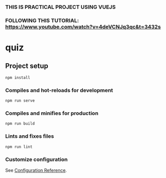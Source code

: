 ### THIS IS PRACTICAL PROJECT USING VUEJS

### FOLLOWING THIS TUTORIAL: https://www.youtube.com/watch?v=4deVCNJq3qc&t=3432s

# quiz

## Project setup
```
npm install
```

### Compiles and hot-reloads for development
```
npm run serve
```

### Compiles and minifies for production
```
npm run build
```

### Lints and fixes files
```
npm run lint
```

### Customize configuration
See [Configuration Reference](https://cli.vuejs.org/config/).
